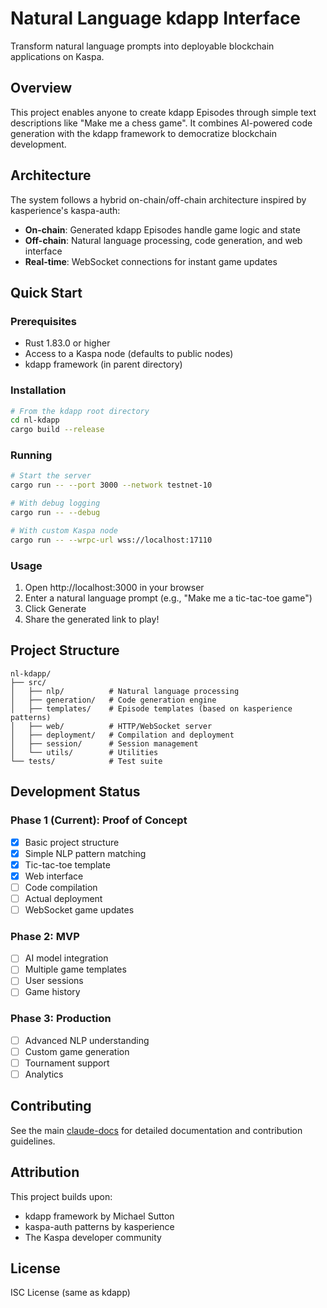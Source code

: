 # Natural Language kdapp Interface

Transform natural language prompts into deployable blockchain applications on Kaspa.

## Overview

This project enables anyone to create kdapp Episodes through simple text descriptions like "Make me a chess game". It combines AI-powered code generation with the kdapp framework to democratize blockchain development.

## Architecture

The system follows a hybrid on-chain/off-chain architecture inspired by kasperience's kaspa-auth:

- **On-chain**: Generated kdapp Episodes handle game logic and state
- **Off-chain**: Natural language processing, code generation, and web interface
- **Real-time**: WebSocket connections for instant game updates

## Quick Start

### Prerequisites

- Rust 1.83.0 or higher
- Access to a Kaspa node (defaults to public nodes)
- kdapp framework (in parent directory)

### Installation

```bash
# From the kdapp root directory
cd nl-kdapp
cargo build --release
```

### Running

```bash
# Start the server
cargo run -- --port 3000 --network testnet-10

# With debug logging
cargo run -- --debug

# With custom Kaspa node
cargo run -- --wrpc-url wss://localhost:17110
```

### Usage

1. Open http://localhost:3000 in your browser
2. Enter a natural language prompt (e.g., "Make me a tic-tac-toe game")
3. Click Generate
4. Share the generated link to play!

## Project Structure

```
nl-kdapp/
├── src/
│   ├── nlp/          # Natural language processing
│   ├── generation/   # Code generation engine
│   ├── templates/    # Episode templates (based on kasperience patterns)
│   ├── web/          # HTTP/WebSocket server
│   ├── deployment/   # Compilation and deployment
│   ├── session/      # Session management
│   └── utils/        # Utilities
└── tests/            # Test suite
```

## Development Status

### Phase 1 (Current): Proof of Concept
- [x] Basic project structure
- [x] Simple NLP pattern matching
- [x] Tic-tac-toe template
- [x] Web interface
- [ ] Code compilation
- [ ] Actual deployment
- [ ] WebSocket game updates

### Phase 2: MVP
- [ ] AI model integration
- [ ] Multiple game templates
- [ ] User sessions
- [ ] Game history

### Phase 3: Production
- [ ] Advanced NLP understanding
- [ ] Custom game generation
- [ ] Tournament support
- [ ] Analytics

## Contributing

See the main [claude-docs](../claude-docs/) for detailed documentation and contribution guidelines.

## Attribution

This project builds upon:
- kdapp framework by Michael Sutton
- kaspa-auth patterns by kasperience
- The Kaspa developer community

## License

ISC License (same as kdapp)